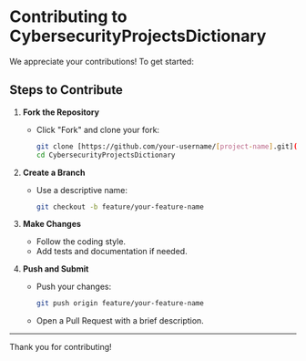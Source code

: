 # Contributing to CybersecurityProjectsDictionary

We appreciate your contributions! To get started:

## Steps to Contribute

1. **Fork the Repository**
   - Click "Fork" and clone your fork:
     ```bash
     git clone [https://github.com/your-username/[project-name].git](https://github.com/AmeenMS03/CybersecurityProjectsDictionary)
     cd CybersecurityProjectsDictionary
     ```

2. **Create a Branch**
   - Use a descriptive name:
     ```bash
     git checkout -b feature/your-feature-name
     ```

3. **Make Changes**
   - Follow the coding style.
   - Add tests and documentation if needed.

4. **Push and Submit**
   - Push your changes:
     ```bash
     git push origin feature/your-feature-name
     ```
   - Open a Pull Request with a brief description.

---

Thank you for contributing!
